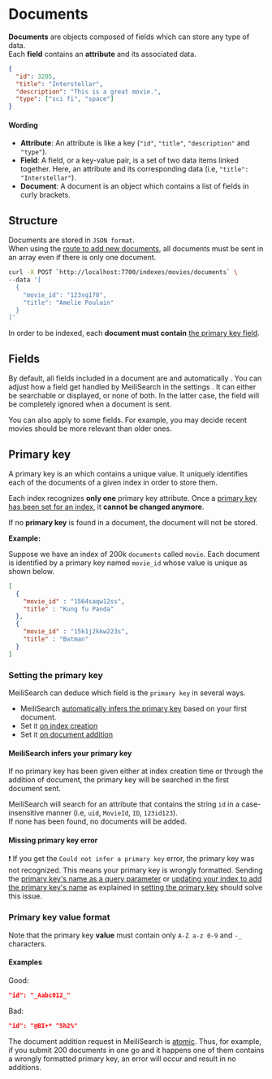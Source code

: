 # Documents

**Documents** are objects composed of fields which can store any type of data.</br>
Each **field** contains an **attribute** and its associated data.

```json
{
  "id": 3205,
  "title": "Interstellar",
  "description": "This is a great movie.",
  "type": ["sci fi", "space"]
}
```

#### Wording

- **Attribute**: An attribute is like a key (`"id"`, `"title"`, `"description"` and `"type"`).
- **Field**: A field, or a key-value pair, is a set of two data items linked together. Here, an attribute and its corresponding data (i.e, `"title": "Interstellar"`).
- **Document**: A document is an object which contains a list of fields in curly brackets.

## Structure

Documents are stored in `JSON format`.<br/>
When using the [route to add new documents](/references/documents.md#add-or-update-documents), all documents must be sent in an array even if there is only one document.

```bash
curl -X POST `http://localhost:7700/indexes/movies/documents` \
--data '[
  {
    "movie_id": "123sq178",
    "title": "Amelie Poulain"
  }
]'
```

In order to be indexed, each **document must contain** [the primary key field](/guides/main_concepts/documents.md#primary-key).

## Fields

By default, all fields included in a document are <clientGlossary word="searchable" /> and automatically <clientGlossary word="displayed" />.
You can adjust how a field get handled by MeiliSearch in the settings <Badge text="soon" type="warn"/>. It can either be searchable or displayed, or none of both. In the latter case, the field will be completely ignored when a document is sent.

You can also apply <clientGlossary word="ranking rules" /> to some fields. For example, you may decide recent movies should be more relevant than older ones.

## Primary key

A primary key is an <clientGlossary word="attribute" /> which contains a unique value. It uniquely identifies each of the documents of a given index in order to store them.

Each index recognizes **only one** primary key attribute. Once a [primary key has been set for an index](/guides/main_concepts/documents.md#setting-the-primary-key), it **cannot be changed anymore**.

If no **primary key** is found in a document, the document will not be stored.

**Example:**

Suppose we have an index of 200k `documents` called `movie`. Each document is identified by a primary key named `movie_id` whose value is unique as shown below.

```json
[
  {
    "movie_id" : "1564saqw12ss",
    "title" : "Kung fu Panda"
  },
  {
    "movie_id" : "15k1j2kkw223s",
    "title" : "Batman"
  }
]
```

### Setting the primary key

MeiliSearch can deduce which field is the `primary key` in several ways.

- MeiliSearch [automatically infers the primary key](/guides/main_concepts/documents.md#meilisearch-infers-your-primary-key) based on your first document.
- Set it [on index creation](/references/indexes.md#create-an-index)
- Set it [on document addition](/references/documents.md#add-or-replace-documents)

#### MeiliSearch infers your primary key

If no primary key has been given either at index creation time or through the addition of document, the primary key will be searched in the first document sent.

MeiliSearch will search for an attribute that contains the string `id` in a case-insensitive manner (i.e, `uid`, `MovieId`, `ID`, `123id123`).<br>
If none has been found, no documents will be added.

#### Missing primary key error

❗️ If you get the `Could not infer a primary key` error, the primary key was not recognized. This means your primary key is wrongly formatted. Sending the [primary key's name as a query parameter](/references/documents.md#add-or-replace-documents) or [updating your index to add the primary key's name](/references/indexes.md#create-an-index) as explained in [setting the primary key](/guides/main_concepts/documents.md#primary-key) should solve this issue.

### Primary key value format

Note that the primary key **value** must contain only `A-Z a-z 0-9` and `-_` characters.

#### Examples

Good:
```json
"id": "_Aabc012_"
```
Bad:
```json
"id": "@BI+* ^5h2%"
```

The document addition request in MeiliSearch is [atomic](https://en.wikipedia.org/wiki/Atomicity_(database_systems)). Thus, for example, if you submit 200 documents in one go and it happens one of them contains a wrongly formatted primary key, an error will occur and result in no additions.
